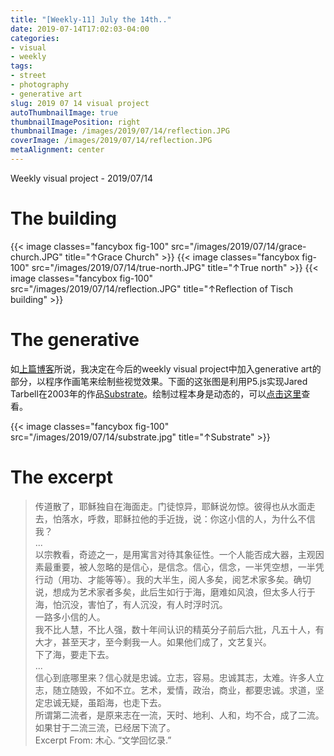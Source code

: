 ```yaml
---
title: "[Weekly-11] July the 14th.."
date: 2019-07-14T17:02:03-04:00
categories:
- visual
- weekly
tags:
- street
- photography
- generative art
slug: 2019 07 14 visual project
autoThumbnailImage: true
thumbnailImagePosition: right
thumbnailImage: /images/2019/07/14/reflection.JPG
coverImage: /images/2019/07/14/reflection.JPG
metaAlignment: center
---
```


Weekly visual project - 2019/07/14
<!--more-->
<!-- toc -->

# The building
{{< image classes="fancybox fig-100" src="/images/2019/07/14/grace-church.JPG"  title="↑Grace Church" >}}
{{< image classes="fancybox fig-100" src="/images/2019/07/14/true-north.JPG"  title="↑True north" >}}
{{< image classes="fancybox fig-100" src="/images/2019/07/14/reflection.JPG"  title="↑Reflection of Tisch building" >}}

# The generative

如[上篇博客](/2019/07/engineering-is-magic/)所说，我决定在今后的weekly visual project中加入generative art的部分，以程序作画笔来绘制些视觉效果。下面的这张图是利用P5.js实现Jared Tarbell在2003年的作品[Substrate](http://www.complexification.net/gallery/machines/substrate/)。绘制过程本身是动态的，可以[点击这里](/2019/07/engineering-is-magic/#substrate)查看。

{{< image classes="fancybox fig-100" src="/images/2019/07/14/substrate.jpg"  title="↑Substrate" >}}

# The excerpt

>传道散了，耶稣独自在海面走。门徒惊异，耶稣说勿惊。彼得也从水面走去，怕落水，呼救，耶稣拉他的手近拢，说：你这小信的人，为什么不信我？  
\.\.\.  
以宗教看，奇迹之一，是用寓言对待其象征性。一个人能否成大器，主观因素最重要，被人忽略的是信心，是信念。信心，信念，一半凭空想，一半凭行动（用功、才能等等）。我的大半生，阅人多矣，阅艺术家多矣。确切说，想成为艺术家者多矣，此后生如行于海，磨难如风浪，但太多人行于海，怕沉没，害怕了，有人沉没，有人时浮时沉。  
一路多小信的人。  
我不比人慧，不比人强，数十年间认识的精英分子前后六批，凡五十人，有大才，甚至天才，至今剩我一人。如果他们成了，文艺复兴。  
下了海，要走下去。  
\.\.\.  
信心到底哪里来？信心就是忠诚。立志，容易。忠诚其志，太难。许多人立志，随立随毁，不如不立。艺术，爱情，政治，商业，都要忠诚。求道，坚定忠诚无疑，虽蹈海，也走下去。  
所谓第二流者，是原来志在一流，天时、地利、人和，均不合，成了二流。如果甘于二流三流，已经居下流了。  
Excerpt From: 木心. “文学回忆录.” 